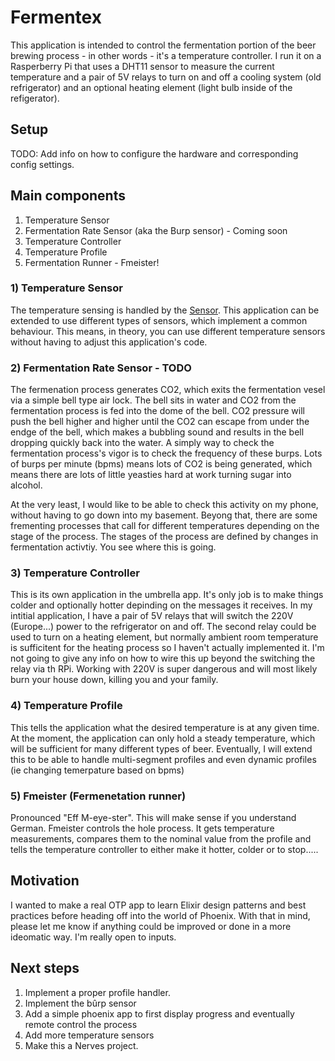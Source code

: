# Fermentex

This application is intended to control the fermentation portion of the beer brewing process - in other words - it's a temperature controller. I run it on a Rasperberry Pi that uses a DHT11 sensor to measure the current temperature and a pair of 5V relays to turn on and off a cooling system (old refrigerator) and an optional heating element (light bulb inside of the refigerator).

## Setup
TODO: Add info on how to configure the hardware and corresponding config settings.

## Main components
1. Temperature Sensor
2. Fermentation Rate Sensor (aka the Burp sensor) - Coming soon
3. Temperature Controller
4. Temperature Profile
5. Fermentation Runner - Fmeister!


### 1) Temperature Sensor
The temperature sensing is handled by the [Sensor](https://hex.pm/packages/sensor).  This application can be extended to use different types of sensors, which implement a common behaviour. This means, in theory, you can use different temperature sensors without having to adjust this application's code.

### 2) Fermentation Rate Sensor - TODO
The fermenation process generates CO2, which exits the fermentation vesel via a simple bell type air lock.  The bell sits in water and CO2 from the fermentation process is fed into the dome of the bell.  CO2 pressure will push the bell higher and higher until the CO2 can escape from under the endge of the bell, which makes a bubbling sound and results in the bell dropping quickly back into the water.  A simply way to check the fermentation process's vigor is to check the frequency of these burps. Lots of burps per minute (bpms) means lots of CO2 is being generated, which means there are lots of little yeasties hard at work turning sugar into alcohol.  

At the very least, I would like to be able to check this activity on my phone, without having to go down into my basement.  Beyong that, there are some frementing processes that call for different temperatures depending on the stage of the process. The stages of the process are defined by changes in fermentation activtiy. You see where this is going.

### 3) Temperature Controller
This is its own application in the umbrella app.  It's only job is to make things colder and optionally hotter depinding on the messages it receives. In my intitial application, I have a pair of 5V relays that will switch the 220V (Europe...) power to the refrigerator on and off.  The second relay could be used to turn  on a heating element, but normally ambient room temperature is sufficitent for the heating process so I haven't actually implemented it.  I'm not going to give any info on how to wire this up beyond the switching the relay via th RPi.  Working with 220V is super dangerous and will most likely burn your house down, killing you and your family.

### 4) Temperature Profile
This tells the application what the desired temperature is at any given time. At the moment, the application can only hold a steady temperature, which will be sufficient for many different types of beer. Eventually, I will extend this to be able to handle multi-segment profiles and even dynamic profiles (ie changing temerpature based on bpms)

### 5) Fmeister (Fermenetation runner)
Pronounced "Eff M-eye-ster". This will make sense if you understand German. Fmeister controls the hole process. It gets temperature measurements, compares them to the nominal value from the profile and tells the temperature controller to either make it hotter, colder or to stop.....

## Motivation
I wanted to make a real OTP app to learn Elixir design patterns and best practices before heading off into the world of Phoenix.  With that in mind, please let me know if anything could be improved or done in a more ideomatic way.  I'm really open to inputs.

## Next steps
1. Implement a proper profile handler.
2. Implement the bûrp sensor
3. Add a simple phoenix app to first display progress and eventually remote control the process
4. Add more temperature sensors
5. Make this a Nerves project.
